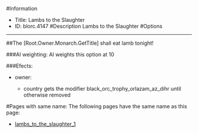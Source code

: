 #Information
 - Title: Lambs to the Slaughter 
 - ID: blorc.4147
#Description
Lambs to the Slaughter 
#Options

___
##The [Root.Owner.Monarch.GetTitle] shall eat lamb tonight!

###AI weighting:
AI weights this option at 10


###Efects:<ul><li>owner:</li><ul><li>country gets the modifier black_orc_trophy_orlazam_az_dihr until otherwise removed</li></ul></ul>


#Pages with same name:
The following pages have the same name as this page:
 - [lambs_to_the_slaughter_1](lambs_to_the_slaughter_1.md)
